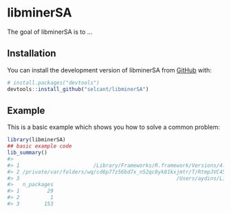 
<!-- README.md is generated from README.Rmd. Please edit that file -->

# libminerSA

<!-- badges: start -->
<!-- badges: end -->

The goal of libminerSA is to …

## Installation

You can install the development version of libminerSA from
[GitHub](https://github.com/) with:

``` r
# install.packages("devtools")
devtools::install_github("selcant/libminerSA")
```

## Example

This is a basic example which shows you how to solve a common problem:

``` r
library(libminerSA)
## basic example code
lib_summary()
#>                                                                                        Library
#> 1                        /Library/Frameworks/R.framework/Versions/4.3-x86_64/Resources/library
#> 2 /private/var/folders/wq/cd6p77z56bd7x_n52qc8yk81kxjmtr/T/RtmpJVC452/temp_libpath3d1e7cb22d1e
#> 3                                                   /Users/aydins/Library/R/x86_64/4.3/library
#>   n_packages
#> 1         29
#> 2          1
#> 3        153
```

